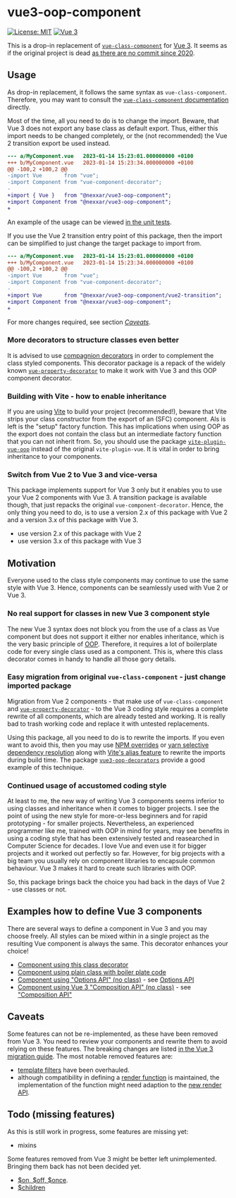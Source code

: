 vue3-oop-component
==================

[![License: MIT](https://img.shields.io/badge/License-MIT-yellow.svg)](https://opensource.org/licenses/MIT)
[![Vue 3](https://img.shields.io/badge/vue-%3E=3.0.0-blue.svg)](https://vuejs.org/)

This is a drop-in replacement of [`vue-class-component`](https://github.com/vuejs/vue-class-component) for
[Vue 3](https://vuejs.org/). It seems as if the original project is dead [as there are no commit since 2020](https://github.com/vuejs/vue-class-component/commits/master).




Usage
------

As drop-in replacement, it follows the same syntax as `vue-class-component`. Therefore, you may want to consult
the [`vue-class-component` documentation](https://class-component.vuejs.org/) directly.

Most of the time, all you need to do is to change the import. Beware, that Vue 3 does not export any base class
as default export. Thus, either this import needs to be changed completely, or the (not recommended) the Vue 2
transition export be used instead.

```diff
--- a/MyComponent.vue	2023-01-14 15:23:01.000000000 +0100
+++ b/MyComponent.vue	2023-01-14 15:23:34.000000000 +0100
@@ -100,2 +100,2 @@
-import Vue       from "vue";
-import Component from "vue-component-decorator";
-
+import { Vue }   from "@nexxar/vue3-oop-component";
+import Component from "@nexxar/vue3-oop-component";
+
```

An example of the usage can be viewed [in the unit tests](./tree/main/test/vue/test-components/MessageTextAsDecoratedClass.vue). 


If you use the Vue 2 transition entry point of this package, then the import can be simplified to just change the
target package to import from.

```diff
--- a/MyComponent.vue	2023-01-14 15:23:01.000000000 +0100
+++ b/MyComponent.vue	2023-01-14 15:23:34.000000000 +0100
@@ -100,2 +100,2 @@
-import Vue       from "vue";
-import Component from "vue-component-decorator";
-
+import Vue       from "@nexxar/vue3-oop-component/vue2-transition";
+import Component from "@nexxar/vue3-oop-component";
+
```

For more changes required, see section [*Caveats*](caveats).


### More decorators to structure classes even better

It is advised to use [compagnion decorators](https://github.com/nexxar/vue3-oop-decorators) in order to complement
the class styled components. This decorator package is a repack of the widely known
[`vue-property-decorator`](https://github.com/kaorun343/vue-property-decorator) to make it work with Vue 3 and
this OOP component decorator.



### Building with Vite - how to enable inheritance

If you are using [Vite](https://vitejs.dev/) to build your project (recommended!), beware that Vite strips your
class constructor from the export of an (SFC) component. Als is left is the "setup" factory function. This has
implications when using OOP as the export does not contain the class but an intermediate factory function that you
can not inherit from. So, you should use the package
[`vite-plugin-vue-oop`](https://www.npmjs.com/package/@firecoder-com/vite-plugin-vue-oop) instead of the original
`vite-plugin-vue`. It is vital in order to bring inheritance to your components.



### Switch from Vue 2 to Vue 3 and vice-versa

This package implements support for Vue 3 only but it enables you to use your Vue 2 components with Vue 3. A 
transition package is available though, that just repacks the original `vue-component-decorator`. Hence, the only
thing you need to do, is to use a version 2.x of this package with Vue 2 and a version 3.x of this package with
Vue 3.


- use version 2.x of this package with Vue 2
- use version 3.x of this package with Vue 3




Motivation
----------

Everyone used to the class style components may continue to use the same style with Vue 3. Hence, components can be
seamlessly used with Vue 2 or Vue 3.



### No real support for classes in new Vue 3 component style

The new Vue 3 syntax does not block you from the use of a class as Vue component but does not support it either nor
enables inheritance, which is the very basic principle of
[OOP](https://en.wikipedia.org/wiki/Object-oriented_programming). Therefore, it requires a lot of boilerplate code
for every single class used as a component. This is, where this class decorator comes in handy to handle all those
gory details.



### Easy migration from original `vue-class-component` - just change imported package

Migration from Vue 2 components - that make use of `vue-class-component` and 
[`vue-property-decorator`](https://github.com/kaorun343/vue-property-decorator) - to the Vue 3 coding style requires
a complete rewrite of all components, which are already tested and working. It is really bad to trash working code
and replace it with untested replacements.

Using this package, all you need to do is to rewrite the imports. If you even want to avoid this, then you may
use [NPM overrides](https://docs.npmjs.com/cli/v8/configuring-npm/package-json#overrides)
or [yarn selective dependency resolution](https://classic.yarnpkg.com/lang/en/docs/selective-version-resolutions/) 
along with [Vite's alias feature](https://vitejs.dev/config/shared-options.html#resolve-alias)
to rewrite the imports during build time. The package 
[`vue3-oop-decorators`](https://github.com/nexxar/vue3-oop-decorators) provide a good example of this technique.




### Continued usage of accustomed coding style

At least to me, the new way of writing Vue 3 components seems inferior to using classes and inheritance when it comes
to bigger projects. I see the point of using the new style for more-or-less beginners and for rapid prototyping -
for smaller projects. Nevertheless, an experienced programmer like me, trained with OOP in mind for years, may see
benefits in using a coding style that has been extensively tested and reasearched in Computer Science for decades. I
love Vue and even use it for bigger projects and it worked out perfectly so far. However, for big projects with a
big team you usually rely on component libraries to encapsule common behaviour. Vue 3 makes it hard to create such
libraries with OOP.

So, this package brings back the choice you had back in the days of Vue 2 - use classes or not.




Examples how to define Vue 3 components
---------------------------------------

There are several ways to define a component in Vue 3 and you may choose freely. All styles can be mixed within in a single project as the resulting Vue component is always the same. This decorator enhances your choice!

* [Component using this class decorator](./test/vue/test-components/MessageTextAsDecoratedClass.vue)
* [Component using plain class with boiler plate code](./test/vue/test-components/MessageTextAsClass.vue)
* [Component using "Options API" (no class)](./test/vue/test-components/MessageTextWithDefineComponent.vue) - see [Options API](https://guide.vueframework.com/api/options-api.html)
* [Component using Vue 3 "Composition API" (no class)](./test/vue/test-components/MessageTextWithScriptSetup.vue) - see ["Composition API"](https://vuejs.org/api/composition-api-setup.html)




Caveats
--------

Some features can not be re-implemented, as these have been removed from Vue 3. You need to review your components
and rewrite them to avoid relying on these features. The breaking changes are listed
[in the Vue 3 migration guide](https://v3-migration.vuejs.org/breaking-changes/). The most notable removed features are:

- [template filters](https://v3-migration.vuejs.org/breaking-changes/filters.html) have been overhauled.
- although compatibility in defining a [render function](https://v2.vuejs.org/v2/guide/render-function.html) 
    is maintained, the implementation of the function might need adaption to the
    [new render API](https://v3-migration.vuejs.org/breaking-changes/render-function-api.html).




Todo (missing features)
-----------------------

As this is still work in progress, some features are missing yet:

- mixins

Some features removed from Vue 3 might be better left unimplemented. Bringing them back has not been decided yet.

- [$on, $off, $once](https://v3-migration.vuejs.org/breaking-changes/events-api.html). 
- [$children](https://v3-migration.vuejs.org/breaking-changes/children.html)



